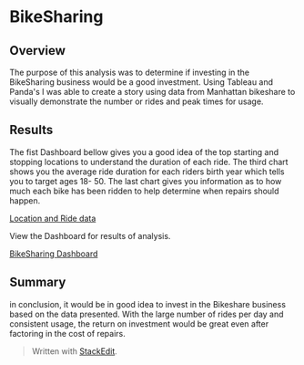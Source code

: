 # BikeSharing
## Overview
The purpose of this analysis was to determine if investing in the BikeSharing business would be a good investment. Using Tableau and Panda's I was able to create a story using data from Manhattan bikeshare to visually demonstrate the number or rides and peak times for usage.
  
## Results
The fist Dashboard bellow gives you a good idea of the top starting and stopping locations to understand the duration of each ride. The third chart shows you the average ride duration for each riders birth year which tells you to target ages 18- 50. The last chart gives you information as to how much each bike has been ridden to help determine when repairs should happen.

[Location and Ride data](https://public.tableau.com/app/profile/tanner.stephenson/viz/Challenge_16318370551180/NYCStory?publish=yes)

View the Dashboard for results of analysis.

[BikeSharing Dashboard](https://public.tableau.com/app/profile/tanner.stephenson/viz/Bikedata_16328006787550/Story1#1)

## Summary
in conclusion, it would be in good idea to invest in the Bikeshare business based on the data presented. With the large number of rides per day and consistent usage, the return on investment would be great even after factoring in the cost of repairs. 


> Written with [StackEdit](https://stackedit.io/).

